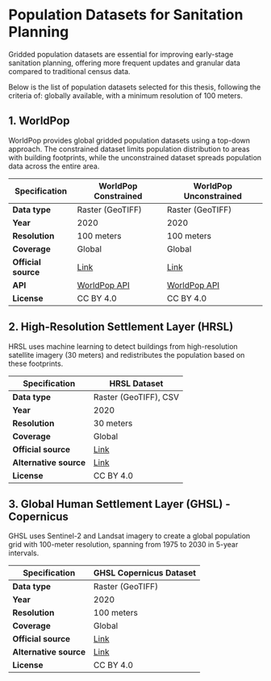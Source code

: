 # Population Datasets for Sanitation Planning

Gridded population datasets are essential for improving early-stage sanitation planning, offering more frequent updates and granular data compared to traditional census data. 

Below is the list of population datasets selected for this thesis, following the criteria of: globally available, with a minimum resolution of 100 meters.

## 1. WorldPop

WorldPop provides global gridded population datasets using a top-down approach. The constrained dataset limits population distribution to areas with building footprints, while the unconstrained dataset spreads population data across the entire area.

| **Specification**           | **WorldPop Constrained**                                       | **WorldPop Unconstrained**                                       |
|-----------------------------|----------------------------------------------------------------|------------------------------------------------------------------|
| **Data type**                | Raster (GeoTIFF)                                               | Raster (GeoTIFF)                                                 |
| **Year**                     | 2020                                                          | 2020                                                            |
| **Resolution**               | 100 meters                                                    | 100 meters                                                      |
| **Coverage**                 | Global                                                        | Global                                                          |
| **Official source**          | [Link](https://hub.worldpop.org/geodata/listing?id=79)         | [Link](https://hub.worldpop.org/geodata/listing?id=69)           |
| **API**                      | [WorldPop API](https://www.worldpop.org/sdi/introapi/)         | [WorldPop API](https://www.worldpop.org/sdi/introapi/)           |
| **License**                  | CC BY 4.0                                                     | CC BY 4.0                                                       |

## 2. High-Resolution Settlement Layer (HRSL)

HRSL uses machine learning to detect buildings from high-resolution satellite imagery (30 meters) and redistributes the population based on these footprints.

| **Specification**           | **HRSL Dataset**                                               |
|-----------------------------|----------------------------------------------------------------|
| **Data type**                | Raster (GeoTIFF), CSV                                          |
| **Year**                     | 2020                                                          |
| **Resolution**               | 30 meters                                                     |
| **Coverage**                 | Global                                                        |
| **Official source**          | [Link](https://dataforgood.facebook.com/dfg/docs/high-resolution-population-density-maps-demographic-estimates-documentation) |
| **Alternative source**       | [Link](https://gee-community-catalog.org/projects/hrsl/)       |
| **License**                  | CC BY 4.0                                                     |

## 3. Global Human Settlement Layer (GHSL) - Copernicus

GHSL uses Sentinel-2 and Landsat imagery to create a global population grid with 100-meter resolution, spanning from 1975 to 2030 in 5-year intervals.

| **Specification**           | **GHSL Copernicus Dataset**                                    |
|-----------------------------|----------------------------------------------------------------|
| **Data type**                | Raster (GeoTIFF)                                               |
| **Year**                     | 2020                                                          |
| **Resolution**               | 100 meters                                                    |
| **Coverage**                 | Global                                                        |
| **Official source**          | [Link](https://data.jrc.ec.europa.eu/dataset/2ff68a52-5b5b-4a22-8f40-c41da8332cfe#dataaccess) |
| **Alternative source**       | [Link](https://gee-community-catalog.org/projects/ghsl/)       |
| **License**                  | CC BY 4.0                                                     |
